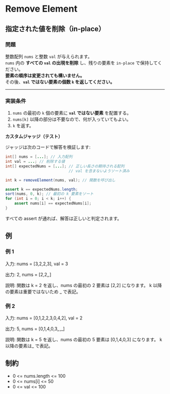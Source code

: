 # Remove Element

## **指定された値を削除（in-place）**

### **問題**

整数配列 `nums` と整数 `val` が与えられます。  
`nums` 内の **すべての `val` の出現を削除** し、残りの要素を `in-place` で保持してください。  
**要素の順序は変更されても構いません。**  
その後、**`val` ではない要素の個数 `k` を返してください。**

---

### **実装条件**

1. `nums` の最初の `k` 個の要素に **`val` ではない要素** を配置する。  
2. `nums[k]` 以降の部分は不要なので、何が入っていてもよい。  
3. `k` を返す。  

**カスタムジャッジ（テスト）**  

ジャッジは次のコードで解答を検証します:

```java
int[] nums = [...]; // 入力配列
int val = ...; // 削除する値
int[] expectedNums = [...]; // 正しい長さの期待される配列
                            // val を含まないようソート済み

int k = removeElement(nums, val); // 関数を呼び出し

assert k == expectedNums.length;
sort(nums, 0, k); // 最初の k 要素をソート
for (int i = 0; i < k; i++) {
    assert nums[i] == expectedNums[i];
}
```

すべての assert が通れば、解答は正しいと判定されます。

## 例

### 例 1

入力:
nums = [3,2,2,3], val = 3

出力:
2, nums = [2,2,_,_]

説明:
関数は k = 2 を返し、nums の最初の 2 要素は [2,2] になります。
k 以降の要素は重要ではないため _ で表記。

### 例 2

入力:
nums = [0,1,2,2,3,0,4,2], val = 2

出力:
5, nums = [0,1,4,0,3,_,_,_]

説明:
関数は k = 5 を返し、nums の最初の 5 要素は [0,1,4,0,3] になります。
k 以降の要素は_ で表記。

## 制約

- 0 <= nums.length <= 100
- 0 <= nums[i] <= 50
- 0 <= val <= 100
